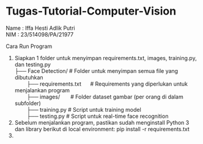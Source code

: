 # Tugas-Tutorial-Computer-Vision

Name  : Iffa Hesti Adlik Putri <br>
NIM  : 23/514098/PA/21977 <br>

Cara Run Program <br>
1. Siapkan 1 folder untuk menyimpan requirements.txt, images, training.py, dan testing.py <br>
   ├── Face Detection/               # Folder untuk menyimpan semua file yang dibutuhkan <br>
   &nbsp;&nbsp;&nbsp;&nbsp;&nbsp;&nbsp;&nbsp;&nbsp;├── requirements.txt &nbsp;&nbsp;&nbsp;&nbsp;&nbsp;# Requirements yang diperlukan untuk menjalankan program <br>
   &nbsp;&nbsp;&nbsp;&nbsp;&nbsp;&nbsp;&nbsp;&nbsp;├── images/ &nbsp;&nbsp;&nbsp;&nbsp;&nbsp;&nbsp;# Folder dataset gambar (per orang di dalam subfolder) <br>
   &nbsp;&nbsp;&nbsp;&nbsp;&nbsp;&nbsp;&nbsp;&nbsp;├── training.py               # Script untuk training model <br>
   &nbsp;&nbsp;&nbsp;&nbsp;&nbsp;&nbsp;&nbsp;&nbsp;├── testing.py                # Script untuk real-time face recognition <br>
3. Sebelum menjalankan program, pastikan sudah menginstall Python 3 dan library berikut di local environment: pip install -r requirements.txt <br> 
4. 

